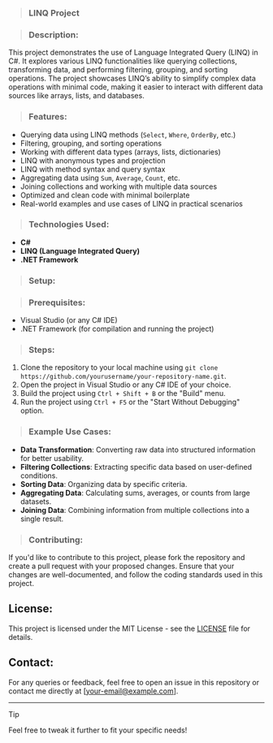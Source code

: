 > ### LINQ Project

> ### Description:
This project demonstrates the use of Language Integrated Query (LINQ) in C#. It explores various LINQ functionalities like querying collections, transforming data, and performing filtering, grouping, and sorting operations. The project showcases LINQ’s ability to simplify complex data operations with minimal code, making it easier to interact with different data sources like arrays, lists, and databases.

> ### Features:
- Querying data using LINQ methods (`Select`, `Where`, `OrderBy`, etc.)
- Filtering, grouping, and sorting operations
- Working with different data types (arrays, lists, dictionaries)
- LINQ with anonymous types and projection
- LINQ with method syntax and query syntax
- Aggregating data using `Sum`, `Average`, `Count`, etc.
- Joining collections and working with multiple data sources
- Optimized and clean code with minimal boilerplate
- Real-world examples and use cases of LINQ in practical scenarios

> ### Technologies Used:
- **C#**
- **LINQ (Language Integrated Query)**
- **.NET Framework**

> ### Setup:

> ### Prerequisites:
- Visual Studio (or any C# IDE)
- .NET Framework (for compilation and running the project)

> ### Steps:
1. Clone the repository to your local machine using `git clone https://github.com/yourusername/your-repository-name.git`.
2. Open the project in Visual Studio or any C# IDE of your choice.
3. Build the project using `Ctrl + Shift + B` or the "Build" menu.
4. Run the project using `Ctrl + F5` or the "Start Without Debugging" option.

> ### Example Use Cases:
- **Data Transformation**: Converting raw data into structured information for better usability.
- **Filtering Collections**: Extracting specific data based on user-defined conditions.
- **Sorting Data**: Organizing data by specific criteria.
- **Aggregating Data**: Calculating sums, averages, or counts from large datasets.
- **Joining Data**: Combining information from multiple collections into a single result.

> ### Contributing:
If you'd like to contribute to this project, please fork the repository and create a pull request with your proposed changes. Ensure that your changes are well-documented, and follow the coding standards used in this project.

## License:
This project is licensed under the MIT License - see the [LICENSE](LICENSE) file for details.

## Contact:
For any queries or feedback, feel free to open an issue in this repository or contact me directly at [your-email@example.com].

---
> [!TIP]
> Feel free to tweak it further to fit your specific needs!
